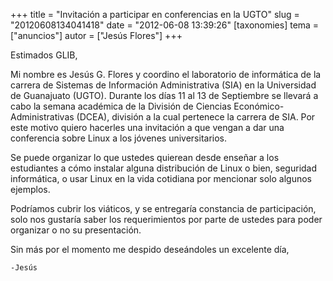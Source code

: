 +++
title = "Invitación a participar en conferencias en la UGTO"
slug = "20120608134041418"
date = "2012-06-08 13:39:26"
[taxonomies]
tema = ["anuncios"]
autor = ["Jesús Flores"]
+++

Estimados GLIB,

Mi nombre es Jesús G. Flores y coordino el laboratorio de informática de
la carrera de Sistemas de Información Administrativa (SIA) en la
Universidad de Guanajuato (UGTO). Durante los días 11 al 13 de
Septiembre se llevará a cabo la semana académica de la División de
Ciencias Económico-Administrativas (DCEA), división a la cual pertenece
la carrera de SIA. Por este motivo quiero hacerles una invitación a que
vengan a dar una conferencia sobre Linux a los jóvenes universitarios.

Se puede organizar lo que ustedes quierean desde enseñar a los
estudiantes a cómo instalar alguna distribución de Linux o bien,
seguridad informática, o usar Linux en la vida cotidiana por mencionar
solo algunos ejemplos.

Podríamos cubrir los viáticos, y se entregaría constancia de
participación, solo nos gustaría saber los requerimientos por parte de
ustedes para poder organizar o no su presentación.

Sin más por el momento me despido deseándoles un excelente día,

    -Jesús

